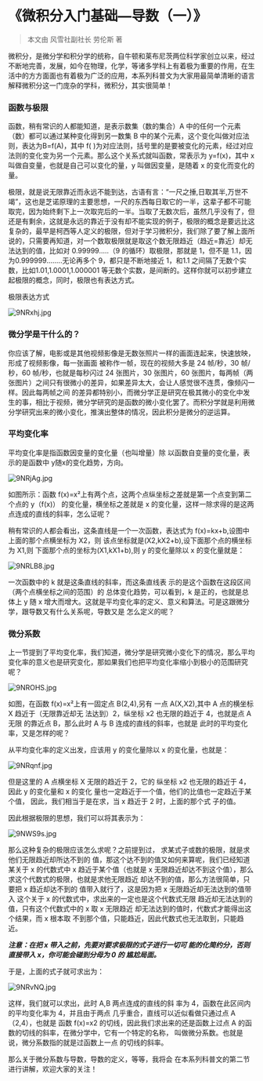 # 《微积分入门基础—导数（一）》

> 本文由 风雪社副社长 劳伦斯 著

​​微积分，是微分学和积分学的统称，自牛顿和莱布尼茨两位科学家创立以来，经过不断地完善，发展，如今在物理，化学，等诸多学科上有着极为重要的作用，在生活中的方方面面也有着极为广泛的应用，本系列科普文为大家用最简单清晰的语言解释微积分这一门庞杂的学科，微积分，其实很简单！

### 函数与极限

函数，稍有常识的人都能知道，是表示数集（数的集合）A 中的任何一个元素（数）都可以通过某种变化得到另一数集 B 中的某个元素，这个变化叫做对应法则，表达为B=f(A)，其中 f(	)为对应法则，括号里的是要被变化的元素，经过对应法则的变化变为另一个元素。那么这个关系式就叫函数，常表示为 y=f(x)，其中 x 叫做自变量，也就是自己可以变化的量，y 叫做因变量，是随着 x 的变化而变化的量。

极限，就是说无限靠近而永远不能到达，古语有言：“一尺之捶,日取其半,万世不竭”，这也是芝诺原理的主要思想，一尺的东西每日取它的一半，这辈子都不可能取完，因为始终剩下上一次取完后的一半。当取了无数次后，虽然几乎没有了，但还是有剩余，这就是永远的靠近于没有却不能实现的例子，极限的概念是要远比这复杂的，最早是柯西等人定义的极限，但对于学习微积分，我们除了要了解上面所说的，只需要再知道，对一个数取极限就是取这个数无限趋近（趋近=靠近）却无法达到的值，比如对 0.99999.....（9 的循环）取极限，那就是 1，但不是 1.1，因为0.999999........无论再多个 9，都只是不断地接近 1，和1.1  之间隔了无数个实数，比如1.01,1.0001,1.000001 等无数个实数，是间断的。这样你就可以初步建立起极限的概念，同时，极限也有表达方式。

极限表达方式

![9NRxhj.jpg](https://s1.ax1x.com/2018/02/21/9NRxhj.jpg)

### 微分学是干什么的？

你应该了解，电影或是其他视频影像是无数张照片一样的画面连起来，快速放映，形成了视频影像，每一张画面 被称作一帧，现在的视频大多是 24 帧/秒，30 帧/秒，60 帧/秒，也就是每秒闪过 24 张图片，30 张图片，60 张图片，每两帧（两张图片）之间只有很微小的差异，如果差异太大，会让人感觉很不连贯，像频闪一样。因此每两帧之间 的差异都特别小，而微分学正是研究在极其微小的变化中发 生的事，相比于视频，微分学研究的是函数的微小变化罢了。而积分学就是利用微分学研究出来的微小变化，推演出整体的情况，因此积分是微分的逆运算。 

### 平均变化率

平均变化率是指函数因变量的变化量（也叫增量）除 以函数自变量的变化量，表示的是函数中 y随x的变化趋势，方向。

![9NRjAg.jpg](https://s1.ax1x.com/2018/02/21/9NRjAg.jpg)

​如图所示：函数 f(x)=x²上有两个点，这两个点纵坐标之差就是第一个点变到第二个点的 y（f(x)） 的变化量，横坐标之差就是 x 的变化量，这样一除求得的是这两点连成的直线的斜率，怎么证呢？ 

稍有常识的人都会看出，这条直线是一个一次函数，表达式为 f(x)=kx+b,设图中上面的那个点横坐标为 X2，则 该点坐标就是(X2,kX2+b),设下面那个点的横坐标为 X1,则 下面那个点的坐标为(X1,kX1+b),则 y 的变化量除以 x 的变化量就是：

![9NRLB8.jpg](https://s1.ax1x.com/2018/02/21/9NRLB8.jpg)

一次函数中的 k 就是这条直线的斜率，而这条直线表 示的是这个函数在这段区间（两个点横坐标之间的范围）的 总体变化趋势，可以看到，k 是正的，也就是总体上 y 随 x 增大而增大。这就是平均变化率的定义、意义和算法。可是这跟微分学，跟导数又有什么关系呢，导数又是 怎么定义的呢？

### 微分系数

上一节提到了平均变化率，我们知道，微分学是研究微小变化下的情况，那么平均变化率的意义也是研究变化，那如果我们也把平均变化率缩小到极小的范围研究呢？

![9NROHS.jpg](https://s1.ax1x.com/2018/02/21/9NROHS.jpg)

如图，在函数 f(x)=x²上有一固定点 B(2,4),另有 一点 A(X,X2),其中 A 点的横坐标 X 趋近于（无限靠近却无 法达到）2，纵坐标 x2 也无限的趋近于 4，也就是点 A 无限 的靠近点 B，那么此时 A 与 B 连成的直线的斜率，也就是 此时的平均变化率，又是怎样的呢？

从平均变化率的定义出发，应该用 y 的变化量除以 x 的变化量，也就是：

![9NRqnf.jpg](https://s1.ax1x.com/2018/02/21/9NRqnf.jpg)

但是这里的 A 点横坐标 X 无限的趋近于 2，它的 纵坐标 x2 也无限的趋近于 4，因此 y 的变化量和 x 的变化 量也一定趋近于一个值，他们的比值也一定趋近于某个值， 因此，我们相当于是在求，当 x 趋近于 2 时，上面的那个式 子的值。

因此根据极限的思想，我们可以将其表示为：

![9NWS9s.jpg](https://s1.ax1x.com/2018/02/21/9NWS9s.jpg)

那么这种复杂的极限应该怎么求呢？之前提到过， 求某式子或数的极限，就是求他们无限趋近却所达不到的 值，那这个达不到的值又如何来算呢，我们已经知道某关于 x 的代数式中 x 趋近于某个值（也就是 x 无限趋近却达不到这个值），那么求这个代数式的极限，也就是求他无限趋近 却达不到的值，那么方法很简单，只要把 x 趋近却达不到的 值带入就行了，这是因为把 x 无限趋近却无法达到的值带入 这个关于 x 的代数式中，求出来的一定也是这个代数式无限 趋近却无法达到的值，只有这个代数式中的 x 取 x 无限趋近 却无法达到的值时，代数式才能得出这个结果，而 x 根本取 不到那个值，只能趋近，因此代数式也无法取到，只能趋近。

***注意：在把 x 带入之前，先要对要求极限的式子进行一切可 能的化简约分，否则直接带入 x，你可能会碰到分母为 0 的 尴尬局面。***

于是，上面的式子就可求出为：

![9NRvNQ.jpg](https://s1.ax1x.com/2018/02/21/9NRvNQ.jpg)

这样，我们就可以求出，此时 A,B 两点连成的直线的斜 率为 4，函数在此区间内的平均变化率为 4，并且由于两点 几乎重合，直线可以近似看做只通过点 A（2,4），也就是 函数 f(x)=x2 的切线，因此我们求出来的还是函数上过点 A 的函数的切线的斜率，在微分学中，它有一个特定的名称， 叫做微分系数。也就是说，微分系数指的就是过函数上一点 的切线的斜率。

那么关于微分系数与导数，导数的定义，等等，我将会 在本系列科普文的第二节进行讲解，欢迎大家的关注！


